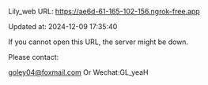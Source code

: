 Lily_web URL: https://ae6d-61-165-102-156.ngrok-free.app

Updated at: 2024-12-09 17:35:40

If you cannot open this URL, the server might be down.

Please contact: 

goley04@foxmail.com Or Wechat:GL_yeaH
